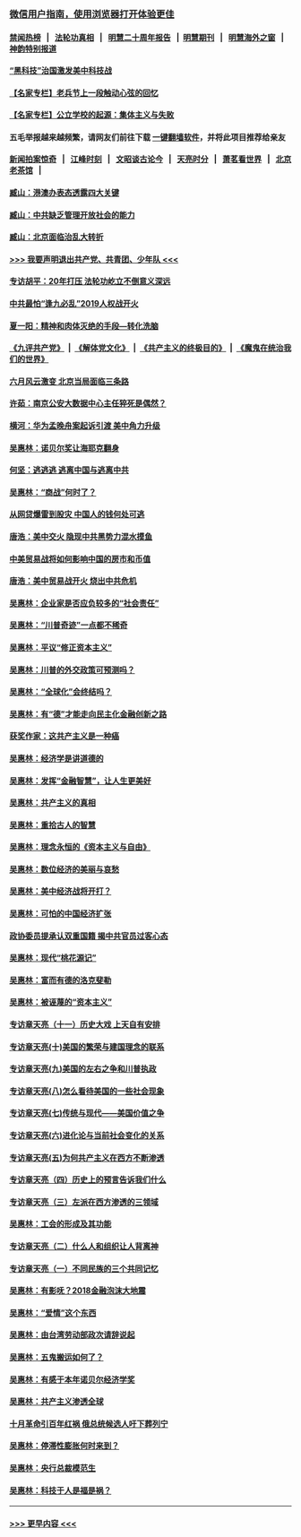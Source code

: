 ### [微信用户指南，使用浏览器打开体验更佳](https://github.com/gfw-breaker/banned-news1/blob/master/indexes/wechat-guide.md?t=0)
#### [禁闻热榜](热点新闻.md?t=0)  &nbsp;&nbsp;|&nbsp;&nbsp; [法轮功真相](https://github.com/gfw-breaker/truth/blob/master/README.md?t=0) &nbsp;&nbsp;|&nbsp;&nbsp; [明慧二十周年报告](https://github.com/gfw-breaker/mh-reports/blob/master/README.md?t=0) &nbsp;&nbsp;|&nbsp;&nbsp;[明慧期刊](https://github.com/gfw-breaker/mh-qikan) &nbsp;&nbsp;|&nbsp;&nbsp; [明慧海外之窗](https://github.com/gfw-breaker/mh-news/blob/master/README.md?t=0) &nbsp;&nbsp;|&nbsp;&nbsp; [神韵特别报道](https://github.com/gfw-breaker/mh-news/blob/master/shenyun.md?t=0)
#### [“黑科技”治国激发美中科技战](../pages/nsc423/n11638056.md?t=02081102) 
#### [【名家专栏】老兵节上一段触动心弦的回忆](../pages/nsc423/n11646016.md?t=02081102) 
#### [【名家专栏】公立学校的起源：集体主义与失败](../pages/nsc423/n11601833.md?t=02081102) 
#### 五毛举报越来越频繁，请网友们前往下载 [一键翻墙软件](https://github.com/gfw-breaker/ssr-accounts)，并将此项目推荐给亲友
#### [新闻拍案惊奇](https://github.com/gfw-breaker/banned-news1/blob/master/pages/link4.md) &nbsp;&nbsp;|&nbsp;&nbsp; [江峰时刻](https://github.com/gfw-breaker/banned-news1/blob/master/pages/link4.md) &nbsp;&nbsp;|&nbsp;&nbsp; [文昭谈古论今](https://github.com/gfw-breaker/banned-news1/blob/master/pages/link4.md) &nbsp;&nbsp;|&nbsp;&nbsp; [天亮时分](https://github.com/gfw-breaker/banned-news1/blob/master/pages/link4.md) &nbsp;&nbsp;|&nbsp;&nbsp; [萧茗看世界](https://github.com/gfw-breaker/banned-news1/blob/master/pages/link4.md) &nbsp;&nbsp;|&nbsp;&nbsp; [北京老茶馆](https://github.com/gfw-breaker/banned-news1/blob/master/pages/link4.md) &nbsp;&nbsp;|&nbsp;&nbsp; 
#### [臧山：港澳办表态透露四大关键](../pages/nsc423/n11421628.md?t=02081102) 
#### [臧山：中共缺乏管理开放社会的能力](../pages/nsc423/n11407457.md?t=02081102) 
#### [臧山：北京面临治乱大转折](../pages/nsc423/n11406895.md?t=02081102) 
#### [>>> 我要声明退出共产党、共青团、少年队 <<<](https://github.com/begood0513/goodnews/blob/master/quit/letter.md) 
#### [专访胡平：20年打压 法轮功屹立不倒意义深远](../pages/nsc423/n11398800.md?t=02081102) 
#### [中共最怕“逢九必乱”2019人权战开火](../pages/nsc423/n11385248.md?t=02081102) 
#### [夏一阳：精神和肉体灭绝的手段—转化洗脑](../pages/nsc423/n11368250.md?t=02081102) 
#### [《九评共产党》](https://github.com/begood0513/9ping.md/blob/master/README.md) &nbsp;|&nbsp; [《解体党文化》](../../../../jtdwh.md/blob/master/README.md)  &nbsp;|&nbsp; [《共产主义的终极目的》](../../../../gczydzjmd.md/blob/master/README.md) &nbsp;|&nbsp; [《魔鬼在统治我们的世界》](../../../../mgztzwmdsj.md/blob/master/README.md) 
#### [六月风云激变 北京当局面临三条路](../pages/nsc423/n11313668.md?t=02081102) 
#### [许茹：南京公安大数据中心主任猝死是偶然？](../pages/nsc423/n11064744.md?t=02081102) 
#### [横河：华为孟晚舟案起诉引渡 美中角力升级](../pages/nsc423/n11027230.md?t=02081102) 
#### [吴惠林：诺贝尔奖让海耶克翻身](../pages/nsc423/n10890049.md?t=02081102) 
#### [何坚：逃逃逃 逃离中国与逃离中共](../pages/nsc423/n10592891.md?t=02081102) 
#### [吴惠林：“商战”何时了？](../pages/nsc423/n10573558.md?t=02081102) 
#### [从网贷爆雷到股灾 中国人的钱何处可逃](../pages/nsc423/n10572800.md?t=02081102) 
#### [唐浩：美中交火 隐现中共黑势力混水摸鱼](../pages/nsc423/n10544040.md?t=02081102) 
#### [中美贸易战将如何影响中国的房市和币值](../pages/nsc423/n10543697.md?t=02081102) 
#### [唐浩：美中贸易战开火 烧出中共危机](../pages/nsc423/n10540126.md?t=02081102) 
#### [吴惠林：企业家是否应负较多的“社会责任”](../pages/nsc423/n10535022.md?t=02081102) 
#### [吴惠林：“川普奇迹”一点都不稀奇](../pages/nsc423/n10512808.md?t=02081102) 
#### [吴惠林：平议“修正资本主义”](../pages/nsc423/n10495724.md?t=02081102) 
#### [吴惠林：川普的外交政策可预测吗？](../pages/nsc423/n10462387.md?t=02081102) 
#### [吴惠林：“全球化”会终结吗？](../pages/nsc423/n10452838.md?t=02081102) 
#### [吴惠林：有“德”才能走向民主化金融创新之路](../pages/nsc423/n10432292.md?t=02081102) 
#### [获奖作家：这共产主义是一种癌](../pages/nsc423/n10431541.md?t=02081102) 
#### [吴惠林：经济学是讲道德的](../pages/nsc423/n10398014.md?t=02081102) 
#### [吴惠林：发挥“金融智慧”，让人生更美好](../pages/nsc423/n10375019.md?t=02081102) 
#### [吴惠林：共产主义的真相](../pages/nsc423/n10351394.md?t=02081102) 
#### [吴惠林：重拾古人的智慧](../pages/nsc423/n10337691.md?t=02081102) 
#### [吴惠林：理念永恒的《资本主义与自由》](../pages/nsc423/n10316274.md?t=02081102) 
#### [吴惠林：数位经济的美丽与哀愁](../pages/nsc423/n10292946.md?t=02081102) 
#### [吴惠林：美中经济战将开打？](../pages/nsc423/n10258825.md?t=02081102) 
#### [吴惠林：可怕的中国经济扩张](../pages/nsc423/n10219147.md?t=02081102) 
#### [政协委员提承认双重国籍 揭中共官员过客心态](../pages/nsc423/n10208809.md?t=02081102) 
#### [吴惠林：现代“桃花源记”](../pages/nsc423/n10185234.md?t=02081102) 
#### [吴惠林：富而有德的洛克斐勒](../pages/nsc423/n10142264.md?t=02081102) 
#### [吴惠林：被诬蔑的“资本主义”](../pages/nsc423/n10124816.md?t=02081102) 
#### [专访章天亮（十一）历史大戏 上天自有安排](../pages/nsc423/n10094905.md?t=02081102) 
#### [专访章天亮(十)美国的繁荣与建国理念的联系](../pages/nsc423/n10094899.md?t=02081102) 
#### [专访章天亮(九)美国的左右之争和川普执政](../pages/nsc423/n10094889.md?t=02081102) 
#### [专访章天亮(八)怎么看待美国的一些社会现象](../pages/nsc423/n10094857.md?t=02081102) 
#### [专访章天亮(七)传统与现代——美国价值之争](../pages/nsc423/n10093140.md?t=02081102) 
#### [专访章天亮(六)进化论与当前社会变化的关系](../pages/nsc423/n10092036.md?t=02081102) 
#### [专访章天亮(五)为何共产主义在西方不断渗透](../pages/nsc423/n10083620.md?t=02081102) 
#### [专访章天亮（四）历史上的预言告诉我们什么](../pages/nsc423/n10083606.md?t=02081102) 
#### [专访章天亮（三）左派在西方渗透的三领域](../pages/nsc423/n10081115.md?t=02081102) 
#### [吴惠林：工会的形成及其功能](../pages/nsc423/n10080633.md?t=02081102) 
#### [专访章天亮（二）什么人和组织让人背离神](../pages/nsc423/n10076637.md?t=02081102) 
#### [专访章天亮（一）不同民族的三个共同记忆](../pages/nsc423/n10074188.md?t=02081102) 
#### [吴惠林：有影呒？2018金融泡沫大地震](../pages/nsc423/n10040534.md?t=02081102) 
#### [吴惠林：“爱情”这个东西](../pages/nsc423/n10019423.md?t=02081102) 
#### [吴惠林：由台湾劳动部政次请辞说起](../pages/nsc423/n9979679.md?t=02081102) 
#### [吴惠林：五鬼搬运如何了？](../pages/nsc423/n9925338.md?t=02081102) 
#### [吴惠林：有感于本年诺贝尔经济学奖](../pages/nsc423/n9871883.md?t=02081102) 
#### [吴惠林：共产主义渗透全球](../pages/nsc423/n9812748.md?t=02081102) 
#### [十月革命引百年红祸 俄总统候选人吁下葬列宁](../pages/nsc423/n9810182.md?t=02081102) 
#### [吴惠林：停滞性膨胀何时来到？](../pages/nsc423/n9764136.md?t=02081102) 
#### [吴惠林：央行总裁模范生](../pages/nsc423/n9728134.md?t=02081102) 
#### [吴惠林：科技于人是福是祸？](../pages/nsc423/n9672982.md?t=02081102) 

----
#### [ >>> 更早内容 <<< ](../indexes/nsc423-earlier.md)
